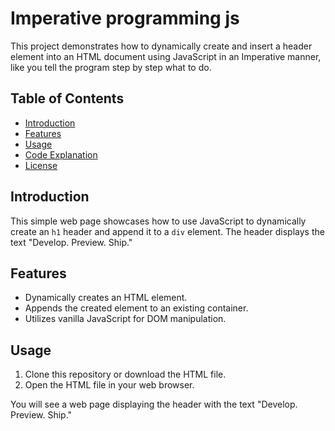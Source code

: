 # Imperative programming js


This project demonstrates how to dynamically create and insert a header element into an HTML document using JavaScript in an Imperative manner, like you tell the program step by step what to do.

## Table of Contents

- [Introduction](#introduction)
- [Features](#features)
- [Usage](#usage)
- [Code Explanation](#code-explanation)
- [License](#license)

## Introduction

This simple web page showcases how to use JavaScript to dynamically create an `h1` header and append it to a `div` element. The header displays the text "Develop. Preview. Ship."

## Features

- Dynamically creates an HTML element.
- Appends the created element to an existing container.
- Utilizes vanilla JavaScript for DOM manipulation.

## Usage

1. Clone this repository or download the HTML file.
2. Open the HTML file in your web browser.

You will see a web page displaying the header with the text "Develop. Preview. Ship."
